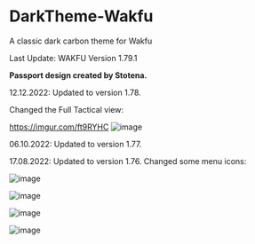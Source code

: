 # DarkTheme-Wakfu
A classic dark carbon theme for Wakfu

Last Update: 
WAKFU Version 1.79.1

**Passport design created by Stotena.**

12.12.2022: Updated to version 1.78.

Changed the Full Tactical view:

https://imgur.com/ft9RYHC
![image](https://user-images.githubusercontent.com/94634132/210650459-4bfd41b4-1102-4ecf-81ea-60b0ee1b10c9.png)

06.10.2022: Updated to version 1.77.

17.08.2022: Updated to version 1.76.
Changed some menu icons:

![image](https://user-images.githubusercontent.com/94634132/185227277-b9142190-de75-47ba-8985-d61585a68a98.png)

![image](https://user-images.githubusercontent.com/94634132/184757536-165b99cb-64df-4484-9677-4e9af9c775b1.png)

![image](https://user-images.githubusercontent.com/94634132/184757561-3d62d085-7a51-489d-8300-3736415ce96c.png)

![image](https://user-images.githubusercontent.com/94634132/184757710-ffaa8056-46b6-46f8-a589-2e94b1c9492a.png)
